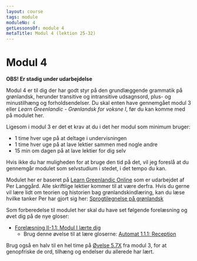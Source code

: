 ```yaml
---
layout: course
tags: module
moduleNo: 4
getLessonsOf: module 4
metaTitle: Modul 4 (lektion 25-32)
---
```

# Modul 4

**OBS! Er stadig under udarbejdelse**

Modul 4 er til dig der har godt styr på den grundlæggende grammatik på grønlandsk, herunder transitive og intransitive udsagnsord, plus- og minustilhæng og forholdsendelser. Du skal enten have gennemgået modul 3 eller *Learn Greenlandic - Grønlandsk for voksne I*, før du kan komme med på modulet her.

Ligesom i modul 3 er det et krav at du i det her modul som minimum bruger:
- 1 time hver uge på at deltage i undervisningen
- 1 time hver uge på at lave lektier sammen med nogle andre
- 15 min om dagen på at lave lektier for dig selv

Hvis ikke du har muligheden for at bruge den tid på det, vil jeg foreslå at du gennemgår modulet som selvstudium i stedet, i det tempo du kan.

Modulet her er baseret på [Learn Greenlandic Online](https://learngreenlandic.com/online) som er udarbejdet af Per Langgård. Alle skriftlige lektier kommer til at være derfra. Hvis du gerne vil lære lidt om teorien og historien bag grønlandskindlæring, kan du læse hvilke tanker Per har gjort sig her: [Sprogtilegnelse på grønlandsk](https://learngreenlandic.com/fakta/)

Som forberedelse til modulet her skal du have set følgende forelæsning og øvet dig på de nye gloser:
- [Forelæsning II-1.1: Modul I lærte dig](https://learngreenlandic.com/online/lg2/1.1/)
    - Brug denne øvelse til at lære gloserne: [Automat 1.1.1: Reception](https://learngreenlandic.com/online/lg2/fsts/1.1.1/)

Brug også en halv til en hel time på [Øvelse 5.7X](https://learngreenlandic.com/online/lg1/5x/randp/) fra modul 3, for at genopfriske de ord, tilhæng og endelser du allerede har lært.